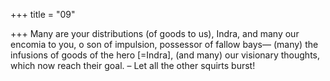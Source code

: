 +++
title = "09"

+++
Many are your distributions (of goods to us), Indra, and many our  encomia to you, o son of impulsion, possessor of fallow bays—
(many) the infusions of goods of the hero [=Indra], (and many) our  visionary thoughts, which now reach their goal.
– Let all the other squirts burst!